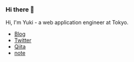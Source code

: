 ### Hi there 👋

Hi, I'm Yuki - a web application engineer at Tokyo.

- [Blog](https://mottox2.com/)
- [Twitter](https://twitter.com/mottox2)
- [Qiita](https://qiita.com/mottox2)
- [note](https://note.com/mottox2)

<!--
**mottox2/mottox2** is a ✨ _special_ ✨ repository because its `README.md` (this file) appears on your GitHub profile.

Here are some ideas to get you started:

- 🔭 I’m currently working on ...
- 🌱 I’m currently learning ...
- 👯 I’m looking to collaborate on ...
- 🤔 I’m looking for help with ...
- 💬 Ask me about ...
- 📫 How to reach me: ...
- 😄 Pronouns: ...
- ⚡ Fun fact: ...
-->
